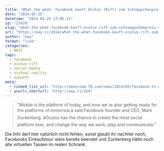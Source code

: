 ```yaml
---
title: "What the what: Facebook kauft Oculus (Rift) zum Schnäppchenpreis von zwei Milliarden Dollar"
date: "2014-03-25"
datetime: "2014-03-25 23:05:11"
id: "27478"
slug: "what-the-what-facebook-kauft-oculus-rift-zum-schnaeppchenpreis-von-zwei-milliarden-dollar"
url: "https://eay.cc/2014/what-the-what-facebook-kauft-oculus-rift-zum-schnaeppchenpreis-von-zwei-milliarden-dollar/"
author: "eay"
format: "link"
categories:
  - 0815
tags:
  - facebook
  - oculus-rift
  - social-media
  - virtual-reality
  - zukunft
meta:
  - linked_list_url: "http://newsroom.fb.com/news/2014/03/facebook-to-acquire-oculus/"
  - yourls_shorturl: "http://eay.li/2e4"
---
```


> "Mobile is the platform of today, and now we´re also getting ready for the platforms of tomorrow,â said Facebook founder and CEO, Mark Zuckerberg. âOculus has the chance to create the most social platform ever, and change the way we work, play and communicate."

Die Info darf hier natürlich nicht fehlen, sonst glaubt ihr nachher noch, Facebooks Einkaufstour wäre bereits beendet und Zuckerberg hätte noch alle virtuellen Tassen im realen Schrank.
